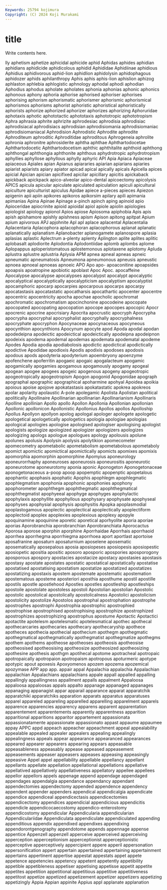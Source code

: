 ```yaml
---
Keywords: 25794 kojimura
Copyright: (C) 2024 Koji Murakami
---
```


# title

Write contents here.



lly aphetism aphetize
aphicidal aphicide aphid Aphidas aphides aphidian aphidians aphidicide aphidicolous aphidid
Aphididae Aphidiinae aphidious Aphidius aphidivorous aphid-lion aphidlion aphidolysin aphidophagous aphidozer
aphids aphilanthropy Aphis aphis aphis-lion aphislion aphizog aphlaston aphlebia aphlogistic
aphnology aphodal aphodi aphodian Aphodius aphodus apholate apholates aphonia aphonias
aphonic aphonics aphonous aphony aphoria aphorise aphorised aphoriser aphorises aphorising
aphorism aphorismatic aphorismer aphorismic aphorismical aphorismos aphorisms aphorist aphoristic aphoristical
aphoristically aphorists aphorize aphorized aphorizer aphorizes aphorizing Aphoruridae aphotaxis aphotic
aphototactic aphototaxis aphototropic aphototropism Aphra aphrasia aphrite aphrizite aphrodesiac aphrodisia
aphrodisiac aphrodisiacal aphrodisiacs aphrodisian aphrodisiomania aphrodisiomaniac aphrodisiomaniacal Aphrodision Aphrodistic Aphrodite
aphrodite Aphroditeum aphroditic Aphroditidae aphroditous Aphrogeneia aphrolite aphronia aphronitre aphrosiderite
aphtha aphthae Aphthartodocetae Aphthartodocetic Aphthartodocetism aphthic aphthitalite aphthoid aphthong aphthongal
aphthongia aphthonite aphthous aphydrotropic aphydrotropism aphyllies aphyllose aphyllous aphylly aphyric
API Apia Apiaca Apiaceae apiaceous Apiales apian Apianus apiararies apiarian
apiarians apiaries apiarist apiarists apiary apiator apicad apical apically apicals
Apicella apices apicial Apician apician apicifixed apicilar apicillary apicitis apickaback
apickback apickpack apico-alveolar apico-dental apicoectomy apicolysis APICS apicula apicular apiculate
apiculated apiculation apiculi apicultural apiculture apiculturist apiculus Apidae apiece a-pieces
apieces Apiezon apigenin apii apiin apikores apikoros apikorsim apilary apili
apimania apimanias Apina Apinae Apinage a-pinch apinch aping apinoid apio
Apioceridae apiocrinite apioid apioidal apiol apiole apiolin apiologies apiologist apiology
apionol Apios apiose Apiosoma apiphobia Apis apis apish apishamore apishly
apishness apism Apison apitong apitpat Apium apium apivorous APJ apjohnite
Apl apl aplace aplacental Aplacentalia Aplacentaria Aplacophora aplacophoran aplacophorous aplanat
aplanatic aplanatically aplanatism Aplanobacter aplanogamete aplanospore aplasia aplasias aplastic Aplectrum
a-plenty aplenty Aplington aplite aplites aplitic aplobasalt aplodiorite Aplodontia Aplodontiidae
aplomb aplombs aplome Aplopappus aploperistomatous aplostemonous aplotaxene aplotomy Apluda aplustra
aplustre aplustria Aplysia APM apnea apneal apneas apneic apneumatic apneumatosis
Apneumona apneumonous apneusis apneustic apnoea apnoeal apnoeas apnoeic APO Apo
apo- apoaconitine apoapsides apoapsis apoatropine apobiotic apoblast Apoc Apoc. apocaffeine
Apocalypse apocalypse apocalypses apocalypst apocalypt apocalyptic apocalyptical apocalyptically apocalypticism apocalyptism
apocalyptist apocamphoric apocarp apocarpies apocarpous apocarps apocarpy apocatastasis apocatastatic apocatharsis
apocathartic apocenter apocentre apocentric apocentricity apocha apochae apocholic apochromat apochromatic
apochromatism apocinchonine apocodeine apocopate apocopated apocopating apocopation apocope apocopes apocopic
Apocr apocrenic apocrine apocrisiary Apocrita apocrustic apocryph Apocrypha apocrypha apocryphal
apocryphalist apocryphally apocryphalness apocryphate apocryphon Apocynaceae apocynaceous apocyneous apocynthion apocynthions
Apocynum apocyte apod Apoda apodal apodan apodedeipna apodeictic apodeictical apodeictically
apodeipna apodeipnon apodeixis apodema apodemal apodemas apodemata apodematal apodeme Apodes
Apodia apodia apodiabolosis apodictic apodictical apodictically apodictive Apodidae apodioxis Apodis
apodixis apodoses apodosis apodous apods apodyteria apodyterium apoembryony apoenzyme apofenchene
apoferritin apogaeic apogaic apogalacteum apogamic apogamically apogamies apogamous apogamously apogamy
apogeal apogean apogee apogees apogeic apogenous apogeny apogeotropic apogeotropically apogeotropism
Apogon apogonid Apogonidae apograph apographal apographic apographical apoharmine apohyal Apoidea
apoikia apoious apoise apojove apokatastasis apokatastatic apokrea apokreos apolar apolarity
apolaustic A-pole apolegamic Apolista Apolistan apolitical apolitically Apollinaire Apollinarian apollinarian
Apollinarianism Apollinaris Apolline apollinian Apollo apollo Apollon Apollonia Apollonian apollonian
Apollonic apollonicon Apollonistic Apollonius Apollos apollos Apolloship Apollus Apollyon apollyon
apolog apologal apologer apologete apologetic apologetical apologetically apologetics apologia apologiae
apologias apological apologies apologise apologised apologiser apologising apologist apologists apologize
apologized apologizer apologizers apologizes apologizing apologs apologue apologues apology apolousis
apolune apolunes apolusis Apolysin apolysis apolytikion apomecometer apomecometry apometabolic apometabolism
apometabolous apometaboly apomict apomictic apomictical apomictically apomicts apomixes apomixis apomorphia
apomorphin apomorphine Apomyius aponeurology aponeurorrhaphy aponeuroses aponeurosis aponeurositis aponeurotic aponeurotome
aponeurotomy aponia aponic Aponogeton Aponogetonaceae aponogetonaceous a-poop apoop apopemptic apopenptic
apopetalous apophantic apophasis apophatic Apophis apophlegm apophlegmatic apophlegmatism apophonia apophonic
apophonies apophony apophorometer apophthegm apophthegmatic apophthegmatical apophthegmatist apophyeeal apophyge apophyges
apophylactic apophylaxis apophyllite apophyllous apophysary apophysate apophyseal apophyses apophysial apophysis
apophysitis Apopka apoplasmodial apoplastogamous apoplectic apoplectical apoplectically apoplectiform apoplectoid apoplex
apoplexies apoplexious apoplexy apopyle apoquinamine apoquinine aporetic aporetical aporhyolite aporia
aporiae aporias Aporobranchia aporobranchian Aporobranchiata Aporocactus Aporosa aporose aporphin aporphine
Aporrhaidae Aporrhais aporrhaoid aporrhea aporrhegma aporrhiegma aporrhoea aport aportlast aportoise
aposafranine aposaturn aposaturnium aposelene aposematic aposematically aposepalous aposia aposiopeses aposiopesis
aposiopestic aposiopetic apositia apositic aposoro aposporic apospories aposporogony aposporous apospory
apostacies apostacize apostacy apostasies apostasis apostasy apostate apostates apostatic apostatical
apostatically apostatise apostatised apostatising apostatism apostatize apostatized apostatizes apostatizing apostaxis
apostem apostemate apostematic apostemation apostematous aposteme aposteriori aposthia aposthume apostil
apostille apostils apostle apostlehood Apostles apostles apostleship apostleships apostoile apostolate
apostoless apostoli Apostolian apostolian Apostolic apostolic apostolical apostolically apostolicalness Apostolici
apostolicism apostolicity apostolize Apostolos apostrophal apostrophation apostrophe apostrophes apostrophi Apostrophia
apostrophic apostrophied apostrophise apostrophised apostrophising apostrophize apostrophized apostrophizes apostrophizing apostrophus
apostume Apotactic Apotactici apotactite apotelesm apotelesmatic apotelesmatical apothec apothecal apothecarcaries
apothecaries apothecary apothecaryship apothece apotheces apothecia apothecial apothecium apothegm apothegmatic
apothegmatical apothegmatically apothegmatist apothegmatize apothegms apothem apothems apotheose apotheoses apotheosis
apotheosise apotheosised apotheosising apotheosize apotheosized apotheosizing apothesine apothesis apothgm apotihecal
apotome apotracheal apotropaic apotropaically apotropaion apotropaism apotropous apoturmeric apotype apotypic
apout apoxesis Apoxyomenos apozem apozema apozemical apozymase APP app app.
appair appal Appalachia appalachia Appalachian appalachian Appalachians appalachians appale appall
appalled appalling appallingly appallingness appallment appalls appalment Appaloosa appaloosa appaloosas
appals appalto appanage appanaged appanages appanaging appanagist appar apparail apparance
apparat apparatchik apparatchiki apparatchiks apparation apparats apparatus apparatuses apparel appareled
appareling apparelled apparelling apparelment apparels apparence apparencies apparency apparens apparent
apparentation apparentement apparentements apparently apparentness apparition apparitional apparitions apparitor appartement
appassionata appassionatamente appassionate appassionato appast appaume appaumee appay APPC appd
appeach appeacher appeachment appeal appealability appealable appealed appealer appealers appealing
appealingly appealingness appeals appear appearance appearanced appearances appeared appearer appearers
appearing appears appeasable appeasableness appeasably appease appeased appeasement appeasements appeaser
appeasers appeases appeasing appeasingly appeasive Appel appel appellability appellable appellancy
appellant appellants appellate appellation appellational appellations appellative appellatived appellatively appellativeness
appellatory appellee appellees appellor appellors appels appenage append appendage appendaged
appendages appendalgia appendance appendancy appendant appendectomies appendectomy appended appendence appendency
appendent appender appenders appendical appendicalgia appendicate appendice appendiceal appendicectasis appendicectomies
appendicectomy appendices appendicial appendicious appendicitis appendicle appendicocaecostomy appendico-enterostomy appendicostomy appendicular
Appendicularia appendicularian Appendiculariidae Appendiculata appendiculate appendiculated appending appenditious appendix appendixed
appendixes appendixing appendorontgenography appendotome appends appennage appense appentice Appenzell appenzell
apperceive apperceived apperceiving apperception apperceptionism apperceptionist apperceptionistic apperceptive apperceptively appercipient
appere apperil appersonation appersonification appert appertain appertained appertaining appertainment appertains
appertinent appertise appestat appestats appet appete appetence appetencies appetency appetent
appetently appetibility appetible appetibleness appetiser appetising appetisse appetit appetite appetites
appetition appetitional appetitious appetitive appetitiveness appetitost appetize appetized appetizement appetizer
appetizers appetizing appetizingly Appia Appian appinite Appius appl applanate applanation
